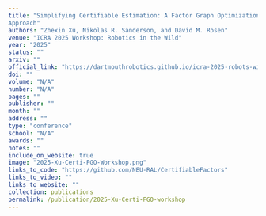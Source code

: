 ```yaml
---
title: "Simplifying Certifiable Estimation: A Factor Graph Optimization
Approach"
authors: "Zhexin Xu, Nikolas R. Sanderson, and David M. Rosen"
venue: "ICRA 2025 Workshop: Robotics in the Wild"
year: "2025"
status: ""
arxiv: ""
official_link: "https://dartmouthrobotics.github.io/icra-2025-robots-wild/spotlight-papers/icra-2025-robots-wild-16.pdf"
doi: ""
volume: "N/A"
number: "N/A"
pages: ""
publisher: ""
month: ""
address: ""
type: "conference"
school: "N/A"
awards: ""
notes: ""
include_on_website: true
image: "2025-Xu-Certi-FGO-Workshop.png"
links_to_code: "https://github.com/NEU-RAL/CertifiableFactors"
links_to_video: ""
links_to_website: ""
collection: publications
permalink: /publication/2025-Xu-Certi-FGO-workshop
---
```


